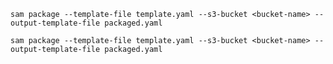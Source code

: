 ```sam package --template-file template.yaml --s3-bucket <bucket-name> --output-template-file packaged.yaml```

```sam package --template-file template.yaml --s3-bucket <bucket-name> --output-template-file packaged.yaml```